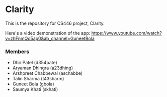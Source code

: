 # Clarity

This is the repository for CS446 project, Clarity.

Here's a video demonstration of the app: https://www.youtube.com/watch?v=zhFnmQo5ap0&ab_channel=GuneetBola

### Members
- Dhir Patel (d354pate)
- Aryaman Dhingra (a23dhing)
- Arshpreet Chabbewal (aschabbe)
- Talin Sharma (t43sharm)
- Guneet Bola (gbola)
- Saumya Khati (skhati)


